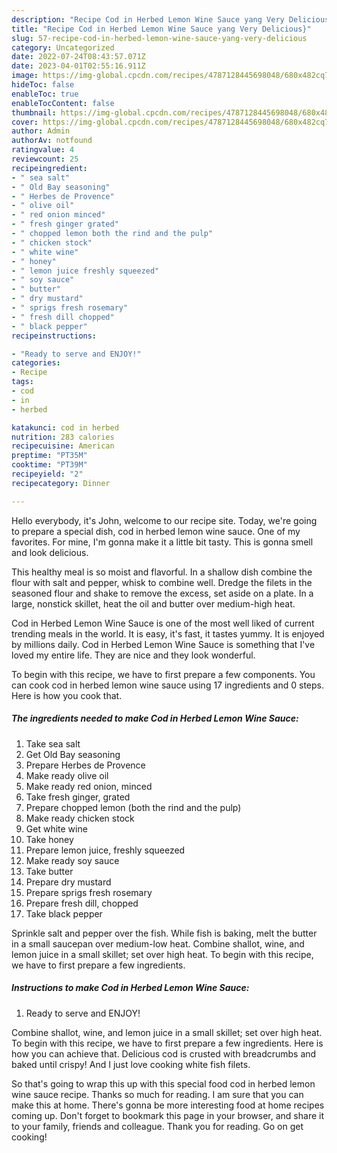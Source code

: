 ```yaml
---
description: "Recipe Cod in Herbed Lemon Wine Sauce yang Very Delicious}"
title: "Recipe Cod in Herbed Lemon Wine Sauce yang Very Delicious}"
slug: 57-recipe-cod-in-herbed-lemon-wine-sauce-yang-very-delicious
category: Uncategorized
date: 2022-07-24T08:43:57.071Z
date: 2023-04-01T02:55:16.911Z
image: https://img-global.cpcdn.com/recipes/4787128445698048/680x482cq70/cod-in-herbed-lemon-wine-sauce-recipe-main-photo.jpg
hideToc: false
enableToc: true
enableTocContent: false
thumbnail: https://img-global.cpcdn.com/recipes/4787128445698048/680x482cq70/cod-in-herbed-lemon-wine-sauce-recipe-main-photo.jpg
cover: https://img-global.cpcdn.com/recipes/4787128445698048/680x482cq70/cod-in-herbed-lemon-wine-sauce-recipe-main-photo.jpg
author: Admin
authorAv: notfound
ratingvalue: 4
reviewcount: 25
recipeingredient:
- " sea salt"
- " Old Bay seasoning"
- " Herbes de Provence"
- " olive oil"
- " red onion minced"
- " fresh ginger grated"
- " chopped lemon both the rind and the pulp"
- " chicken stock"
- " white wine"
- " honey"
- " lemon juice freshly squeezed"
- " soy sauce"
- " butter"
- " dry mustard"
- " sprigs fresh rosemary"
- " fresh dill chopped"
- " black pepper"
recipeinstructions:

- "Ready to serve and ENJOY!"
categories:
- Recipe
tags:
- cod
- in
- herbed

katakunci: cod in herbed 
nutrition: 283 calories
recipecuisine: American
preptime: "PT35M"
cooktime: "PT39M"
recipeyield: "2"
recipecategory: Dinner

---
```



Hello everybody, it's John, welcome to our recipe site. Today, we're going to prepare a special dish, cod in herbed lemon wine sauce. One of my favorites. For mine, I'm gonna make it a little bit tasty. This is gonna smell and look delicious.

This healthy meal is so moist and flavorful. In a shallow dish combine the flour with salt and pepper, whisk to combine well. Dredge the filets in the seasoned flour and shake to remove the excess, set aside on a plate. In a large, nonstick skillet, heat the oil and butter over medium-high heat.

Cod in Herbed Lemon Wine Sauce is one of the most well liked of current trending meals in the world. It is easy, it's fast, it tastes yummy. It is enjoyed by millions daily. Cod in Herbed Lemon Wine Sauce is something that I've loved my entire life. They are nice and they look wonderful.


To begin with this recipe, we have to first prepare a few components. You can cook cod in herbed lemon wine sauce using 17 ingredients and 0 steps. Here is how you cook that.

<!--inarticleads1-->

##### The ingredients needed to make Cod in Herbed Lemon Wine Sauce:

1. Take  sea salt
1. Get  Old Bay seasoning
1. Prepare  Herbes de Provence
1. Make ready  olive oil
1. Make ready  red onion, minced
1. Take  fresh ginger, grated
1. Prepare  chopped lemon (both the rind and the pulp)
1. Make ready  chicken stock
1. Get  white wine
1. Take  honey
1. Prepare  lemon juice, freshly squeezed
1. Make ready  soy sauce
1. Take  butter
1. Prepare  dry mustard
1. Prepare  sprigs fresh rosemary
1. Prepare  fresh dill, chopped
1. Take  black pepper


Sprinkle salt and pepper over the fish. While fish is baking, melt the butter in a small saucepan over medium-low heat. Combine shallot, wine, and lemon juice in a small skillet; set over high heat. To begin with this recipe, we have to first prepare a few ingredients. 

<!--inarticleads2-->

##### Instructions to make Cod in Herbed Lemon Wine Sauce:


1. Ready to serve and ENJOY!

Combine shallot, wine, and lemon juice in a small skillet; set over high heat. To begin with this recipe, we have to first prepare a few ingredients. Here is how you can achieve that. Delicious cod is crusted with breadcrumbs and baked until crispy! And I just love cooking white fish filets. 

So that's going to wrap this up with this special food cod in herbed lemon wine sauce recipe. Thanks so much for reading. I am sure that you can make this at home. There's gonna be more interesting food at home recipes coming up. Don't forget to bookmark this page in your browser, and share it to your family, friends and colleague. Thank you for reading. Go on get cooking!
